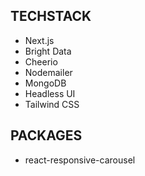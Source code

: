 ## TECHSTACK
- Next.js
- Bright Data
- Cheerio
- Nodemailer
- MongoDB
- Headless UI
- Tailwind CSS

## PACKAGES
- react-responsive-carousel 
